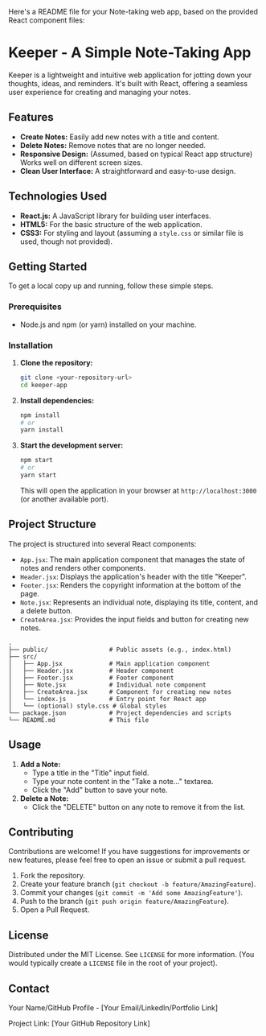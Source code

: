 Here's a README file for your Note-taking web app, based on the provided React component files:

# Keeper - A Simple Note-Taking App

Keeper is a lightweight and intuitive web application for jotting down your thoughts, ideas, and reminders. It's built with React, offering a seamless user experience for creating and managing your notes.

## Features

  * **Create Notes:** Easily add new notes with a title and content.
  * **Delete Notes:** Remove notes that are no longer needed.
  * **Responsive Design:** (Assumed, based on typical React app structure) Works well on different screen sizes.
  * **Clean User Interface:** A straightforward and easy-to-use design.

## Technologies Used

  * **React.js:** A JavaScript library for building user interfaces.
  * **HTML5:** For the basic structure of the web application.
  * **CSS3:** For styling and layout (assuming a `style.css` or similar file is used, though not provided).

## Getting Started

To get a local copy up and running, follow these simple steps.

### Prerequisites

  * Node.js and npm (or yarn) installed on your machine.

### Installation

1.  **Clone the repository:**
    ```bash
    git clone <your-repository-url>
    cd keeper-app
    ```
2.  **Install dependencies:**
    ```bash
    npm install
    # or
    yarn install
    ```
3.  **Start the development server:**
    ```bash
    npm start
    # or
    yarn start
    ```
    This will open the application in your browser at `http://localhost:3000` (or another available port).

## Project Structure

The project is structured into several React components:

  * `App.jsx`: The main application component that manages the state of notes and renders other components.
  * `Header.jsx`: Displays the application's header with the title "Keeper".
  * `Footer.jsx`: Renders the copyright information at the bottom of the page.
  * `Note.jsx`: Represents an individual note, displaying its title, content, and a delete button.
  * `CreateArea.jsx`: Provides the input fields and button for creating new notes.

<!-- end list -->

```
.
├── public/                 # Public assets (e.g., index.html)
├── src/
│   ├── App.jsx             # Main application component
│   ├── Header.jsx          # Header component
│   ├── Footer.jsx          # Footer component
│   ├── Note.jsx            # Individual note component
│   ├── CreateArea.jsx      # Component for creating new notes
│   └── index.js            # Entry point for React app
│   └── (optional) style.css # Global styles
└── package.json            # Project dependencies and scripts
└── README.md               # This file
```

## Usage

1.  **Add a Note:**
      * Type a title in the "Title" input field.
      * Type your note content in the "Take a note..." textarea.
      * Click the "Add" button to save your note.
2.  **Delete a Note:**
      * Click the "DELETE" button on any note to remove it from the list.

## Contributing

Contributions are welcome\! If you have suggestions for improvements or new features, please feel free to open an issue or submit a pull request.

1.  Fork the repository.
2.  Create your feature branch (`git checkout -b feature/AmazingFeature`).
3.  Commit your changes (`git commit -m 'Add some AmazingFeature'`).
4.  Push to the branch (`git push origin feature/AmazingFeature`).
5.  Open a Pull Request.

## License

Distributed under the MIT License. See `LICENSE` for more information. (You would typically create a `LICENSE` file in the root of your project).

## Contact

Your Name/GitHub Profile - [Your Email/LinkedIn/Portfolio Link]

Project Link: [Your GitHub Repository Link]
